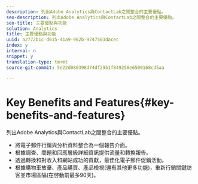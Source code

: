 ```yaml
---
description: 列出Adobe Analytics與ContactLab之間整合的主要優點。
seo-description: 列出Adobe Analytics與ContactLab之間整合的主要優點。
seo-title: 主要優點與功能
solution: Analytics
title: 主要優點與功能
uuid: a2772b1c-d615-41a9-962b-9747503dacec
index: y
internal: n
snippet: y
translation-type: tm+mt
source-git-commit: 5e22d080398d74df29b1f849258e6500168cd5aa

---
```



# Key Benefits and Features{#key-benefits-and-features}

列出Adobe Analytics與ContactLab之間整合的主要優點。

* 將電子郵件行銷與分析資料整合為一個報告介面。
* 根據調查、問題和回應層級詳細資訊提供流量和轉換報告。
* 透過轉換和對收入和網站成功的貢獻，最佳化電子郵件促銷活動。
* 根據購物車放棄、產品購買、產品檢視(還有其他更多功能)，重新行銷關鍵訪客並市場區隔(在啓動前最多90天)。

